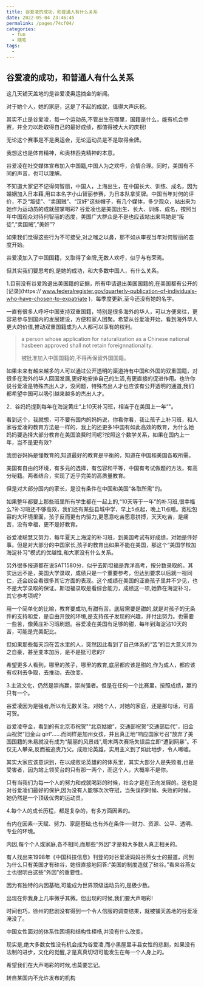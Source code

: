 ```yaml
---
title: 谷爱凌的成功，和普通人有什么关系
date: 2022-05-04 23:46:45
permalink: /pages/74cf04/
categories:
  - fun
  - 随笔
tags:
  - 
---
```

## 谷爱凌的成功，和普通人有什么关系

这几天铺天盖地的是谷爱凌奥运摘金的新闻。

对于她个人，她的家庭，这是了不起的成就，值得大声庆祝。

其实不止是谷爱凌，每一个运动员,不管出生在哪里，国籍是什么，能有机会参赛，并全力以赴取得自己的最好成绩，都值得被大大的庆祝!

无论这个赛事是不是奥运会，无论运动员是不是取得金牌。

我想这也是体育精神，和奥林匹克精神的本意。

谷爱凌在社交媒体宣布加入中国籍,中国人为之欢呼，合情合理。同时，美国有不同的声音，也可以理解。

不知道大家记不记得何智丽，中国人，上海出生，在中国长大、训练、成名，因为婚姻加入日本藉,用曰本名字小山智丽参赛，为日本队拿奖牌。中国当年对何的评价，不乏“叛徒”、“卖国贼”、“汉奸"这些帽子，有几个媒体，多少观众，站出来为她作为运动员的成就鼓掌喝彩?
谷爱凌也是美国出生、长大、训练、成名，按照当年中国观众对待何智丽的态度，美国广大群众是不是也应该站出来骂她是“叛徒”,“卖国贼”,“美奸"?

如果我们觉得这些行为不可接受,对之嗤之以鼻，那不如从审视当年对何智丽的态度开始。

谷爱凌加入了中国国籍，又取得了金牌,无数人欢呼，似乎与有荣焉。

但其实我们要思考的,是她的成功，和大多数中国人，有什么关系。

1.目前没有谷爱玲退出美国籍的证据，所有申请退出美国国籍的,在美国都有公开的[记录](https:// www.federalregister.gov/quarterly-publication-of-individuals-who-have-chosen-to-expatriate )，每季度更新,至今还没有她的名字。

一直有很多人呼吁中国支持双重国籍，特别是很多海外的华人，可以方便来往，更容易参与到国内的发展建设，方便和家人团聚。希望从谷爱凌开始，看到海外华人更大的价值,推动双重国籍成为人人都可以享有的权利。

> a person whose application for naturalization as a Chinese national hasbeen approved shall not retain foreignnationality.
>
> 被批准加入中国国籍的,不得再保留外国国籍。

如果未来有越来越多的人可以通过公开透明的渠道持有中国和外国的双重国籍，对很多在海外的华人回国发展,更好地安排自己的生活,有更直接的促进作用。也许你说谷爱凌是特殊杰出人才，没问题，特殊杰出人才也应该有公开透明的通道,我们都希望中国可以吸引越来越多的杰出人才。

2．谷妈妈提到每年在海淀黄庄“上10天补习班，相当于在美国上一年”"。

看到这个，我就想，可不要有国内的妈妈说，你看你看，我让孩子上补习班，和人家谷爱凌的教育方法是一样的，我上的还更多!中国有如此高效的教育，为什么她妈妈要选择大部分教育在美国浪费时间呢?按照这个数学关系，如果在国内上一年，岂不是更有效?

我想谷妈妈是懂教育的,知道最好的教育是平衡的，知道在中国和美国各取所需。

美国有自由的环境，有多元的选择，有包容和平等，中国有考试做题的方法，有高分秘籍。两者结合，实现了近乎完美的高质量教育。

但是对大部分国内的家长，是没有条件在中国和美国“各取所需"的。

如果整年都要上那些班里所有学生都在一起上的,“10天等于一年”的补习班,很幸福么?补习班还不够高效，我们还有某些县城中学，早上5点起，晚上11点睡。宽松包容的大环境里面，孩子反而更有内驱力,更愿意吃苦愿意拼搏，天天吃苦，是痛苦，没有幸福，更不是好教育。

谷爱凌聪慧又努力，每年夏天上海淀的补习班，到美国考试有好成绩，对她是件好事。但是对大部分的中国家长,孩子的教育出如果不能在美国，那这个“美国学校加海淀补习"模式的优越性,和大家没有什么关系。

另外很多报道都在说SAT1580分，似乎去斯坦福是靠洋高考，按分数录取的。其实远远不是，美国大学录取，成绩只是一个重要参考，但达到要求以后就一视同仁，还会综合看很多其它方面的表现。这个成绩在美国的亚裔孩子里并不少见，也不是大学录取的保证。斯坦福录取是看综合能力，成绩这一项,她靠在海淀补习，其它参考项呢?

用一个简单化的比喻，教育要成功,有甜有苦。底层需要是甜的,就是对孩子的无条件的支持和爱，是自由开放的环境,是支持孩子发现的兴趣，并付出努力。也需要一些苦，像黄庄补习班刷题。谷爱凌在美国有足够的甜，每年到海淀沾10天的苦，可能是完美配比。

但如果那些每天泡在苦水里的人，突然因此看到了自己体系的“苦”的巨大意义并为之自豪，甚至变本加厉，是不是挺可悲的?

希望更多人看到，哪里的孩子，哪里的教育,底层都应该是甜的,作为成人，都应该有权利去争取，去推动，去改变。

3.主流文化，仍然是崇尚赢，崇尚强者。但是在任何一个比赛里，按照成绩，赢的只有一个。

谷爱凌因为是强者,所以有无数关注。对她个人，对她的家庭，还是那句话，可喜可贺。

谷爱凌夺金，看到的有北京市祝贺"“北京姑娘”，交通部祝贺“交通部后代”，旧金山祝贺“旧金山 girl”......而同样是加州女孩，并且真正地“响应国家号召"放弃了美国国籍的朱易就没有成为“靓丽的风景线”,周末两次赛场失误后立即“遭到网暴”。不仅无人攀亲,反而被追责乃父。成败论英雄，实用主义到了如此地步，令人唏嘘。

其实大家应该意识到，在以成败论英雄的的体系里，其实大部分人是失败者,也是受害者，因为站上领奖台的只有那一两个，而这个人，大概率不是你。

只有当我们为每一个人的努力和成就喝彩的时候，社会才是在正向发展的。这也是对谷爱凌们最好的保护,因为没有人能够次次夺冠，当失误的时候、失败的时候，她仍然是一个顶级优秀的运动员。

4.每个人的成长历程，都是复杂的，有多方面因素的。

有内在因素--天赋、努力、家庭基础;也有外在条件―-财力、资源、公平、透明、专业的环境。

内因,每个个人或家庭,各不相同,而那些“外因"才是和大多数人真正相关的。

有人找出来1998年《中国科技信息》刊登的对谷爱凌妈妈谷燕女士的报道，问到为什么只有美国才有硅谷，她很直接地回答:“美国的制度造就了硅谷。”看来谷燕女士也很明白这些"外因"的重要性。

因为有独特的内因基础,可能成为世界顶级运动员的,是极少数。

出现在你我身上几率微乎其微。但出现的时候,我们要大声喝彩!

时间也巧，徐州的悲剧没有得到一个令人信服的调查结果，就被铺天盖地的谷爱凌淹没了。

中国女性面对的体系性困境和结构性桎梏,并没有什么改变。

现实是,绝大多数女性没有机会成为谷爱凌,而小黑屋里丰县女性的悲剧，如果没有法制的进步，文化的觉醒,才是真真切切可能发生在每一个人身上的。

希望我们在大声喝彩的时候,也莫要忘记。



转自某国内不允许发布的机构
